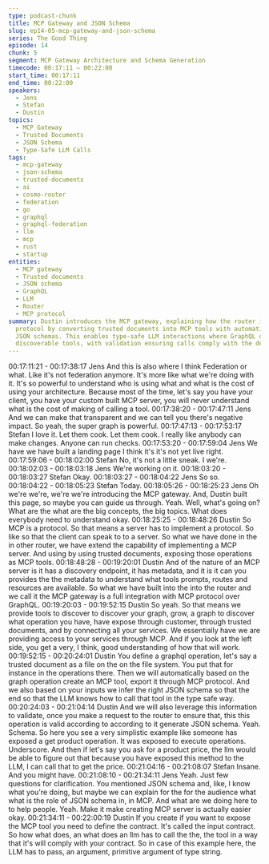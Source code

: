 ```yaml
---
type: podcast-chunk
title: MCP Gateway and JSON Schema
slug: ep14-05-mcp-gateway-and-json-schema
series: The Good Thing
episode: 14
chunk: 5
segment: MCP Gateway Architecture and Schema Generation
timecode: 00:17:11 – 00:22:00
start_time: 00:17:11
end_time: 00:22:00
speakers:
  - Jens
  - Stefan
  - Dustin
topics:
  - MCP Gateway
  - Trusted Documents
  - JSON Schema
  - Type-Safe LLM Calls
tags:
  - mcp-gateway
  - json-schema
  - trusted-documents
  - ai
  - cosmo-router
  - federation
  - go
  - graphql
  - graphql-federation
  - llm
  - mcp
  - rust
  - startup
entities:
  - MCP gateway
  - Trusted documents
  - JSON schema
  - GraphQL
  - LLM
  - Router
  - MCP protocol
summary: Dustin introduces the MCP gateway, explaining how the router implements MCP
  protocol by converting trusted documents into MCP tools with automatically inferred
  JSON schemas. This enables type-safe LLM interactions where GraphQL operations become
  discoverable tools, with validation ensuring calls comply with the defined contracts.
---
```


00:17:11:21 - 00:17:38:17
Jens
And this is also where I think Federation or what. Like it's not federation anymore. It's more like
what we're doing with it. It's so powerful to understand who is using what and what is the cost of
using your architecture. Because most of the time, let's say you have your client, you have your
custom built MCP server, you will never understand what is the cost of making of calling a tool.
00:17:38:20 - 00:17:47:11
Jens
And we can make that transparent and we can tell you there's negative impact. So yeah, the
super graph is powerful.
00:17:47:13 - 00:17:53:17
Stefan
I love it.
Let them cook. Let them cook. I really like anybody can make changes. Anyone can run checks.
00:17:53:20 - 00:17:59:04
Jens
We have we have built a landing page I think it's it's not yet live right.
00:17:59:06 - 00:18:02:00
Stefan
No, it's not a little sneak. I we're.
00:18:02:03 - 00:18:03:18
Jens
We're working on it.
00:18:03:20 - 00:18:03:27
Stefan
Okay.
00:18:03:27 - 00:18:04:22
Jens
So so.
00:18:04:22 - 00:18:05:23
Stefan
Today.
00:18:05:26 - 00:18:25:23
Jens
Oh we're we're, we're we're introducing the MCP gateway. And, Dustin built this page, so maybe
you can guide us through. Yeah. Well, what's going on? What are the what are the big concepts,
the big topics. What does everybody need to understand okay.
00:18:25:25 - 00:18:48:26
Dustin
So MCP is a protocol. So that means a server has to implement a protocol. So like so that the
client can speak to to a server. So what we have done in the in other router, we have extend the
capability of implementing a MCP server. And using by using trusted documents, exposing
those operations as MCP tools.
00:18:48:28 - 00:19:20:01
Dustin
And of the nature of an MCP server is it has a discovery endpoint, it has metadata, and it is it
can you provides the the metadata to understand what tools prompts, routes and resources are
available. So what we have built into the into the router and we call it the MCP gateway is a full
integration with MCP protocol over GraphQL.
00:19:20:03 - 00:19:52:15
Dustin
So yeah. So that means we provide tools to discover to discover your graph, grow, a graph to
discover what operation you have, have expose through customer, through trusted documents,
and by connecting all your services. We essentially have we are providing access to your
services through MCP. And if you look at the left side, you get a very, I think, good
understanding of how that will work.
00:19:52:15 - 00:20:24:01
Dustin
You define a graphql operation, let's say a trusted document as a file on the on the file system.
You put that for instance in the operations there. Then we will automatically based on the graph
operation create an MCP tool, export it through MCP protocol. And we also based on your
inputs we infer the right JSON schema so that the end so that the LLM knows how to call that
tool in the type safe way.
00:20:24:03 - 00:21:04:14
Dustin
And we will also leverage this information to validate, once you make a request to the router to
ensure that, this this operation is valid according to according to it generate JSON schema.
Yeah. Schema. So here you see a very simplistic example like someone has exposed a get
product operation. It was exposed to execute operations. Underscore. And then if let's say you
ask for a product price, the llm would be able to figure out that because you have exposed this
method to the LLM, I can call that to get the price.
00:21:04:16 - 00:21:08:07
Stefan
Insane. And you might have.
00:21:08:10 - 00:21:34:11
Jens
Yeah. Just few questions for clarification. You mentioned JSON schema and, like, I know what
you're doing, but maybe we can explain for the for the audience what what is the role of JSON
schema in, in MCP. And what are we doing here to to help people. Yeah. Make it make creating
MCP server is actually easier okay.
00:21:34:11 - 00:22:00:19
Dustin
If you create if you want to expose the MCP tool you need to define the contract. It's called the
input contract. So how what does, an what does an llm has to call the the, the tool in a way that
it's will comply with your contract. So in case of this example here, the LLM has to pass, an
argument, primitive argument of type string.